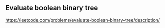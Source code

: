 ## Evaluate boolean binary tree
https://leetcode.com/problems/evaluate-boolean-binary-tree/description/

